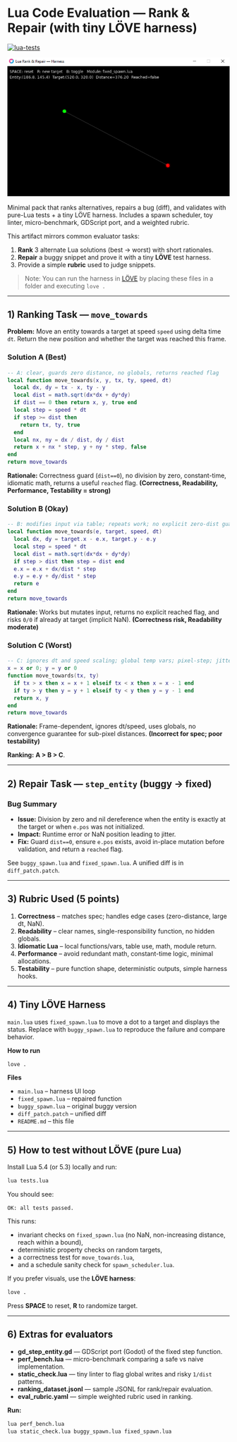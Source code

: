 # Lua Code Evaluation — Rank & Repair (with tiny LÖVE harness)

[![lua-tests](https://github.com/QuidVolo/lua-eval-rank-repair/actions/workflows/lua-tests.yml/badge.svg)](https://github.com/QuidVolo/lua-eval-rank-repair/actions/workflows/lua-tests.yml)

![Harness](docs/screenshot.png)

Minimal pack that ranks alternatives, repairs a bug (diff), and validates with pure-Lua tests + a tiny LÖVE harness. Includes a spawn scheduler, toy linter, micro-benchmark, GDScript port, and a weighted rubric.


This artifact mirrors common evaluator tasks:
1) **Rank** 3 alternate Lua solutions (best → worst) with short rationales.
2) **Repair** a buggy snippet and prove it with a tiny **LÖVE** test harness.
3) Provide a simple **rubric** used to judge snippets.

> Note: You can run the harness in [LÖVE](https://love2d.org/) by placing these files in a folder and executing `love .`

---

## 1) Ranking Task — `move_towards`

**Problem:** Move an entity towards a target at speed `speed` using delta time `dt`. Return the new position and whether the target was reached this frame.

### Solution A (Best)
```lua
-- A: clear, guards zero distance, no globals, returns reached flag
local function move_towards(x, y, tx, ty, speed, dt)
  local dx, dy = tx - x, ty - y
  local dist = math.sqrt(dx*dx + dy*dy)
  if dist == 0 then return x, y, true end
  local step = speed * dt
  if step >= dist then
    return tx, ty, true
  end
  local nx, ny = dx / dist, dy / dist
  return x + nx * step, y + ny * step, false
end
return move_towards
```

**Rationale:** Correctness guard (`dist==0`), no division by zero, constant-time, idiomatic math, returns a useful `reached` flag. **(Correctness, Readability, Performance, Testability = strong)**

### Solution B (Okay)
```lua
-- B: modifies input via table; repeats work; no explicit zero-dist guard
local function move_towards(e, target, speed, dt)
  local dx, dy = target.x - e.x, target.y - e.y
  local step = speed * dt
  local dist = math.sqrt(dx*dx + dy*dy)
  if step > dist then step = dist end
  e.x = e.x + dx/dist * step
  e.y = e.y + dy/dist * step
  return e
end
return move_towards
```

**Rationale:** Works but mutates input, returns no explicit reached flag, and risks `0/0` if already at target (implicit NaN). **(Correctness risk, Readability moderate)**

### Solution C (Worst)
```lua
-- C: ignores dt and speed scaling; global temp vars; pixel-step; jitter risk
x = x or 0; y = y or 0
function move_towards(tx, ty)
  if tx > x then x = x + 1 elseif tx < x then x = x - 1 end
  if ty > y then y = y + 1 elseif ty < y then y = y - 1 end
  return x, y
end
return move_towards
```

**Rationale:** Frame-dependent, ignores dt/speed, uses globals, no convergence guarantee for sub-pixel distances. **(Incorrect for spec; poor testability)**

**Ranking:** **A > B > C**.

---

## 2) Repair Task — `step_entity` (buggy → fixed)

### Bug Summary
- **Issue:** Division by zero and nil dereference when the entity is exactly at the target or when `e.pos` was not initialized.
- **Impact:** Runtime error or NaN position leading to jitter.
- **Fix:** Guard `dist==0`, ensure `e.pos` exists, avoid in-place mutation before validation, and return a `reached` flag.

See `buggy_spawn.lua` and `fixed_spawn.lua`. A unified diff is in `diff_patch.patch`.

---

## 3) Rubric Used (5 points)
1. **Correctness** – matches spec; handles edge cases (zero-distance, large dt, NaN).
2. **Readability** – clear names, single-responsibility function, no hidden globals.
3. **Idiomatic Lua** – local functions/vars, table use, math, module return.
4. **Performance** – avoid redundant math, constant-time logic, minimal allocations.
5. **Testability** – pure function shape, deterministic outputs, simple harness hooks.

---

## 4) Tiny LÖVE Harness
`main.lua` uses `fixed_spawn.lua` to move a dot to a target and displays the status. Replace with `buggy_spawn.lua` to reproduce the failure and compare behavior.

**How to run**
```bash
love .
```

**Files**
- `main.lua` – harness UI loop
- `fixed_spawn.lua` – repaired function
- `buggy_spawn.lua` – original buggy version
- `diff_patch.patch` – unified diff
- `README.md` – this file

---

## 5) How to test without LÖVE (pure Lua)
Install Lua 5.4 (or 5.3) locally and run:
```bash
lua tests.lua
```
You should see:
```
OK: all tests passed.
```

This runs:
- invariant checks on `fixed_spawn.lua` (no NaN, non-increasing distance, reach within a bound),
- deterministic property checks on random targets,
- a correctness test for `move_towards.lua`,
- and a schedule sanity check for `spawn_scheduler.lua`.

If you prefer visuals, use the **LÖVE harness**:
```bash
love .
```
Press **SPACE** to reset, **R** to randomize target.

---

## 6) Extras for evaluators
- **gd_step_entity.gd** — GDScript port (Godot) of the fixed step function.
- **perf_bench.lua** — micro-benchmark comparing a safe vs naive implementation.
- **static_check.lua** — tiny linter to flag global writes and risky `1/dist` patterns.
- **ranking_dataset.jsonl** — sample JSONL for rank/repair evaluation.
- **eval_rubric.yaml** — simple weighted rubric used in ranking.

**Run:**
```bash
lua perf_bench.lua
lua static_check.lua buggy_spawn.lua fixed_spawn.lua
```
